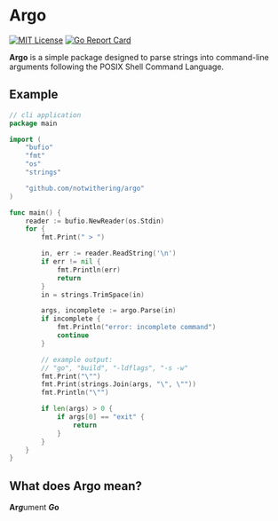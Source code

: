 # Argo
[![MIT License](https://img.shields.io/badge/License-MIT-a10b31)](https://github.com/notwithering/argo/blob/main/LICENSE)
[![Go Report Card](https://goreportcard.com/badge/github.com/notwithering/argo)](https://goreportcard.com/report/github.com/notwithering/argo)

**Argo** is a simple package designed to parse strings into command-line arguments following the POSIX Shell Command Language.

## Example
```go
// cli application
package main

import (
	"bufio"
	"fmt"
	"os"
	"strings"

	"github.com/notwithering/argo"
)

func main() {
	reader := bufio.NewReader(os.Stdin)
	for {
		fmt.Print(" > ")

		in, err := reader.ReadString('\n')
		if err != nil {
			fmt.Println(err)
			return
		}
		in = strings.TrimSpace(in)

		args, incomplete := argo.Parse(in)
		if incomplete {
			fmt.Println("error: incomplete command")
			continue
		}

		// example output:
		// "go", "build", "-ldflags", "-s -w"
		fmt.Print("\"")
		fmt.Print(strings.Join(args, "\", \""))
		fmt.Println("\"")

		if len(args) > 0 {
			if args[0] == "exit" {
				return
			}
		}
	}
}
```

## What does Argo mean?
**Ar*****g***ument ***G*****o**